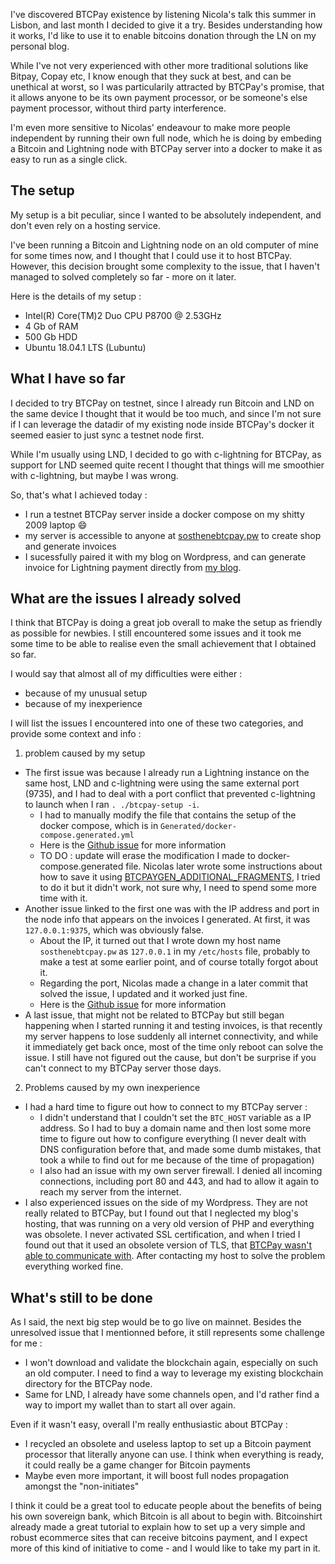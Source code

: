 I've discovered BTCPay existence by listening Nicola's talk this summer in Lisbon, and last month I decided to give it a try. Besides understanding how it works, I'd like to use it to enable bitcoins donation through the LN on my personal blog. 

While I've not very experienced with other more traditional solutions like Bitpay, Copay etc, I know enough that they suck at best, and can be unethical at worst, so I was particularily attracted by BTCPay's promise, that it allows anyone to be its own payment processor, or be someone's else payment processor, without third party interference. 

I'm even more sensitive to Nicolas' endeavour to make more people independent by running their own full node, which he is doing by embeding a Bitcoin and Lightning node with BTCPay server into a docker to make it as easy to run as a single click.

## The setup

My setup is a bit peculiar, since I wanted to be absolutely independent, and don't even rely on a hosting service. 

I've been running a Bitcoin and Lightning node on an old computer of mine for some times now, and I thought that I could use it to host BTCPay. However, this decision brought some complexity to the issue, that I haven't managed to solved completely so far - more on it later.

Here is the details of my setup :
* Intel(R) Core(TM)2 Duo CPU     P8700  @ 2.53GHz
* 4 Gb of RAM
* 500 Gb HDD
* Ubuntu 18.04.1 LTS (Lubuntu)

## What I have so far

I decided to try BTCPay on testnet, since I already run Bitcoin and LND on the same device I thought that it would be too much, and since I'm not sure if I can leverage the datadir of my existing node inside BTCPay's docker it seemed easier to just sync a testnet node first.

While I'm usually using LND, I decided to go with c-lightning for BTCPay, as support for LND seemed quite recent I thought that things will me smoothier with c-lightning, but maybe I was wrong. 

So, that's what I achieved today :
* I run a testnet BTCPay server inside a docker compose on my shitty 2009 laptop :smile:
* my server is accessible to anyone at [sosthenebtcpay.pw](sosthenebtcpay.pw) to create shop and generate invoices
* I sucessfully paired it with my blog on Wordpress, and can generate invoice for Lightning payment directly from [my blog](sosthene.net).

## What are the issues I already solved

I think that BTCPay is doing a great job overall to make the setup as friendly as possible for newbies. I still encountered some issues and it took me some time to be able to realise even the small achievement that I obtained so far. 

I would say that almost all of my difficulties were either :
* because of my unusual setup
* because of my inexperience

I will list the issues I encountered into one of these two categories, and provide some context and info :
1. problem caused by my setup
* The first issue was because I already run a Lightning instance on the same host, LND and c-lightning were using the same external port (9735), and I had to deal with a port conflict that prevented c-lightning to launch when I ran `. ./btcpay-setup -i`.
	* I had to manually modify the file that contains the setup of the docker compose, which is in `Generated/docker-compose.generated.yml`
	* Here is the [Github issue](https://github.com/btcpayserver/btcpayserver-docker/issues/17) for more information
	* TO DO : update will erase the modification I made to docker-compose.generated file. Nicolas later wrote some instructions about how to save it using [BTCPAYGEN_ADDITIONAL_FRAGMENTS](https://github.com/btcpayserver/btcpayserver-docker#how-can-i-customize-the-generated-docker-compose-file), I tried to do it but it didn't work, not sure why, I need to spend some more time with it.
* Another issue linked to the first one was with the IP address and port in the node info that appears on the invoices I generated. At first, it was `127.0.0.1:9375`, which was obviously false. 
	* About the IP, it turned out that I wrote down my host name `sosthenebtcpay.pw` as `127.0.0.1` in my `/etc/hosts` file, probably to make a test at some earlier point, and of course totally forgot about it.
	* Regarding the port, Nicolas made a change in a later commit that solved the issue, I updated and it worked just fine. 
	* Here is the [Github issue](https://github.com/btcpayserver/btcpayserver-docker/issues/17) for more information
* A last issue, that might not be related to BTCPay but still began happening when I started running it and testing invoices, is that recently my server happens to lose suddenly all internet connectivity, and while it immediately get back once, most of the time only reboot can solve the issue. I still have not figured out the cause, but don't be surprise if you can't connect to my BTCPay server those days. 
2. Problems caused by my own inexperience
* I had a hard time to figure out how to connect to my BTCPay server :
	* I didn't understand that I couldn't set the `BTC_HOST` variable as a IP address. So I had to buy a domain name and then lost some more time to figure out how to configure everything (I never dealt with DNS configuration before that, and made some dumb mistakes, that took a while to find out for me because of the time of propagation)
	* I also had an issue with my own server firewall. I denied all incoming connections, including port 80 and 443, and had to allow it again to reach my server from the internet.
* I also experienced issues on the side of my Wordpress. They are not really related to BTCPay, but I found out that I neglected my blog's hosting, that was running on a very old version of PHP and everything was obsolete. I never activated SSL certification, and when I tried I found out that it used an obsolete version of TLS, that [BTCPay wasn't able to communicate with](https://github.com/btcpayserver/woocommerce-plugin/issues/10). After contacting my host to solve the problem everything worked fine.

## What's still to be done

As I said, the next big step would be to go live on mainnet. Besides the unresolved issue that I mentionned before, it still represents some challenge for me :
* I won't download and validate the blockchain again, especially on such an old computer. I need to find a way to leverage my existing blockchain directory for the BTCPay node.
* Same for LND, I already have some channels open, and I'd rather find a way to import my wallet than to start all over again.

Even if it wasn't easy, overall I'm really enthusiastic about BTCPay :
* I recycled an obsolete and useless laptop to set up a Bitcoin payment processor that literally anyone can use. I think when everything is ready, it could really be a game changer for Bitcoin payments
* Maybe even more important, it will boost full nodes propagation amongst the "non-initiates"

I think it could be a great tool to educate people about the benefits of being his own sovereign bank, which Bitcoin is all about to begin with. Bitcoinshirt already made a great tutorial to explain how to set up a very simple and robust ecommerce sites that can receive bitcoins payment, and I expect more of this kind of initiative to come - and I would like to take my part in it. 
